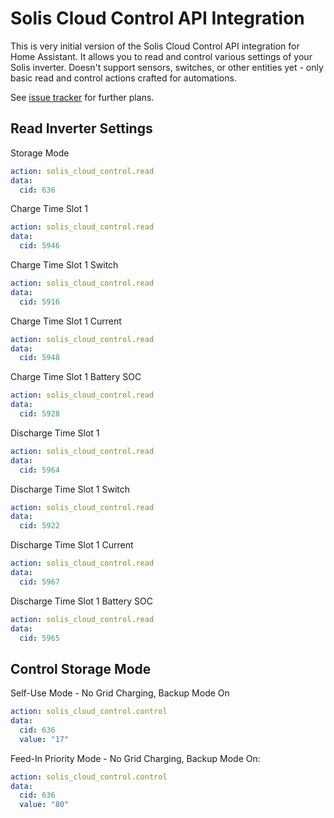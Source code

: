 # Solis Cloud Control API Integration

This is very initial version of the Solis Cloud Control API integration for Home Assistant.
It allows you to read and control various settings of your Solis inverter.
Doesn't support sensors, switches, or other entities yet - only basic read and control actions crafted for automations.

See [issue tracker](https://github.com/mkuthan/solis-cloud-control/issues) for further plans.

## Read Inverter Settings

Storage Mode

```yaml
action: solis_cloud_control.read
data:
  cid: 636
```

Charge Time Slot 1

```yaml
action: solis_cloud_control.read
data:
  cid: 5946
```

Charge Time Slot 1 Switch

```yaml
action: solis_cloud_control.read
data:
  cid: 5916
```

Charge Time Slot 1 Current

```yaml
action: solis_cloud_control.read
data:
  cid: 5948
```

Charge Time Slot 1 Battery SOC

```yaml
action: solis_cloud_control.read
data:
  cid: 5928
```

Discharge Time Slot 1

```yaml
action: solis_cloud_control.read
data:
  cid: 5964
```

Discharge Time Slot 1 Switch

```yaml
action: solis_cloud_control.read
data:
  cid: 5922
```

Discharge Time Slot 1 Current

```yaml
action: solis_cloud_control.read
data:
  cid: 5967
```

Discharge Time Slot 1 Battery SOC

```yaml
action: solis_cloud_control.read
data:
  cid: 5965
```

## Control Storage Mode

Self-Use Mode - No Grid Charging, Backup Mode On

```yaml
action: solis_cloud_control.control
data:
  cid: 636
  value: "17"
```

Feed-In Priority Mode - No Grid Charging, Backup Mode On:

```yaml
action: solis_cloud_control.control
data:
  cid: 636
  value: "80"
```

